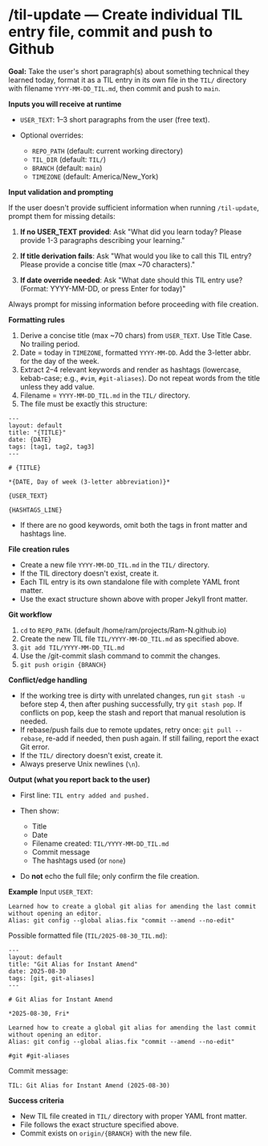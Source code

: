 # /til-update — Create individual TIL entry file, commit and push to Github

**Goal:** Take the user's short paragraph(s) about something technical they learned today, format it as a TIL entry in its own file in the `TIL/` directory with filename `YYYY-MM-DD_TIL.md`, then commit and push to `main`.

**Inputs you will receive at runtime**

* `USER_TEXT`: 1–3 short paragraphs from the user (free text).
* Optional overrides:

  * `REPO_PATH` (default: current working directory)
  * `TIL_DIR` (default: `TIL/`)
  * `BRANCH` (default: `main`)
  * `TIMEZONE` (default: America/New\_York)

**Input validation and prompting**

If the user doesn't provide sufficient information when running `/til-update`, prompt them for missing details:

1. **If no USER_TEXT provided**: Ask "What did you learn today? Please provide 1-3 paragraphs describing your learning."

2. **If title derivation fails**: Ask "What would you like to call this TIL entry? Please provide a concise title (max ~70 characters)."

3. **If date override needed**: Ask "What date should this TIL entry use? (Format: YYYY-MM-DD, or press Enter for today)"

Always prompt for missing information before proceeding with file creation.

**Formatting rules**

1. Derive a concise title (max \~70 chars) from `USER_TEXT`. Use Title Case. No trailing period.
2. Date = today in `TIMEZONE`, formatted `YYYY-MM-DD`. Add the 3-letter abbr. for the day of the week.
3. Extract 2–4 relevant keywords and render as hashtags (lowercase, kebab-case; e.g., `#vim`, `#git-aliases`). Do not repeat words from the title unless they add value.
4. Filename = `YYYY-MM-DD_TIL.md` in the `TIL/` directory.
5. The file must be exactly this structure:

```
---
layout: default
title: "{TITLE}"
date: {DATE}
tags: [tag1, tag2, tag3]
---

# {TITLE}

*{DATE, Day of week (3-letter abbreviation)}*

{USER_TEXT}

{HASHTAGS_LINE}
```

* If there are no good keywords, omit both the tags in front matter and hashtags line.

**File creation rules**

* Create a new file `YYYY-MM-DD_TIL.md` in the `TIL/` directory.
* If the TIL directory doesn't exist, create it.
* Each TIL entry is its own standalone file with complete YAML front matter.
* Use the exact structure shown above with proper Jekyll front matter.

**Git workflow**

1. `cd` to `REPO_PATH`. (default /home/ram/projects/Ram-N.github.io)
2. Create the new TIL file `TIL/YYYY-MM-DD_TIL.md` as specified above.
3. `git add TIL/YYYY-MM-DD_TIL.md`
4. Use the /git-commit slash command to commit the changes.
5. `git push origin {BRANCH}`

**Conflict/edge handling**

* If the working tree is dirty with unrelated changes, run `git stash -u` before step 4, then after pushing successfully, try `git stash pop`. If conflicts on pop, keep the stash and report that manual resolution is needed.
* If rebase/push fails due to remote updates, retry once: `git pull --rebase`, re-add if needed, then push again. If still failing, report the exact Git error.
* If the `TIL/` directory doesn't exist, create it.
* Always preserve Unix newlines (`\n`).

**Output (what you report back to the user)**

* First line: `TIL entry added and pushed.`
* Then show:

  * Title
  * Date
  * Filename created: `TIL/YYYY-MM-DD_TIL.md`
  * Commit message
  * The hashtags used (or `none`)
* Do **not** echo the full file; only confirm the file creation.

**Example**
Input `USER_TEXT`:

```
Learned how to create a global git alias for amending the last commit without opening an editor.
Alias: git config --global alias.fix "commit --amend --no-edit"
```

Possible formatted file (`TIL/2025-08-30_TIL.md`):

```
---
layout: default
title: "Git Alias for Instant Amend"
date: 2025-08-30
tags: [git, git-aliases]
---

# Git Alias for Instant Amend

*2025-08-30, Fri*

Learned how to create a global git alias for amending the last commit without opening an editor.
Alias: git config --global alias.fix "commit --amend --no-edit"

#git #git-aliases
```

Commit message:

```
TIL: Git Alias for Instant Amend (2025-08-30)
```

**Success criteria**

* New TIL file created in `TIL/` directory with proper YAML front matter.
* File follows the exact structure specified above.
* Commit exists on `origin/{BRANCH}` with the new file.
